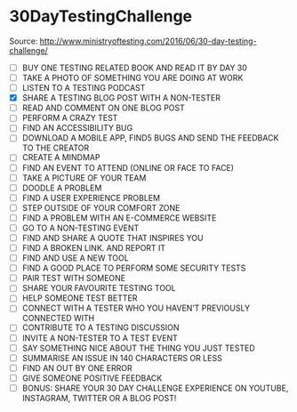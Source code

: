 # 30DayTestingChallenge
Source: http://www.ministryoftesting.com/2016/06/30-day-testing-challenge/

- [ ] BUY ONE TESTING RELATED BOOK AND READ IT BY DAY 30
- [ ] TAKE A PHOTO OF SOMETHING YOU ARE DOING AT WORK
- [ ] LISTEN TO A TESTING PODCAST
- [x] SHARE A TESTING BLOG POST WITH A NON-TESTER
- [ ] READ AND COMMENT ON ONE BLOG POST
- [ ] PERFORM A CRAZY TEST
- [ ] FIND AN ACCESSIBILITY BUG
- [ ] DOWNLOAD A MOBILE APP, FIND5 BUGS AND SEND THE FEEDBACK TO THE CREATOR
- [ ] CREATE A MINDMAP
- [ ] FIND AN EVENT TO ATTEND (ONLINE OR FACE TO FACE)
- [ ] TAKE A PICTURE OF YOUR TEAM
- [ ] DOODLE A PROBLEM
- [ ] FIND A USER EXPERIENCE PROBLEM
- [ ] STEP OUTSIDE OF YOUR COMFORT ZONE
- [ ] FIND A PROBLEM WITH AN E-COMMERCE WEBSITE
- [ ] GO TO A NON-TESTING EVENT
- [ ] FIND AND SHARE A QUOTE THAT INSPIRES YOU
- [ ] FIND A BROKEN LINK. AND REPORT IT
- [ ] FIND AND USE A NEW TOOL
- [ ] FIND A GOOD PLACE TO PERFORM SOME SECURITY TESTS
- [ ] PAIR TEST WITH SOMEONE
- [ ] SHARE YOUR FAVOURITE TESTING TOOL
- [ ] HELP SOMEONE TEST BETTER
- [ ] CONNECT WITH A TESTER WHO YOU HAVEN’T PREVIOUSLY CONNECTED WITH
- [ ] CONTRIBUTE TO A TESTING DISCUSSION
- [ ] INVITE A NON-TESTER TO A TEST EVENT
- [ ] SAY SOMETHING NICE ABOUT THE THING YOU JUST TESTED
- [ ] SUMMARISE AN ISSUE IN 140 CHARACTERS OR LESS
- [ ] FIND AN OUT BY ONE ERROR
- [ ] GIVE SOMEONE POSITIVE FEEDBACK
- [ ] BONUS: SHARE YOUR 30 DAY CHALLENGE EXPERIENCE ON YOUTUBE, INSTAGRAM, TWITTER OR A BLOG POST!
